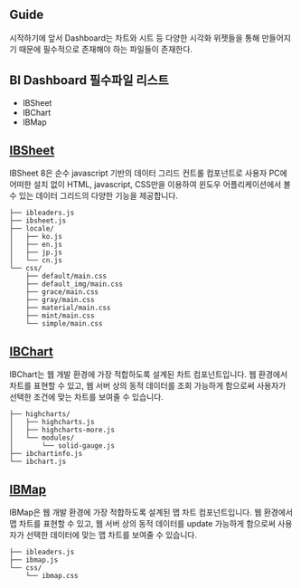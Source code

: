 ## Guide
시작하기에 앞서 Dashboard는 차트와 시트 등 다양한 시각화 위젯들을 통해 만들어지기 때문에 필수적으로 존재해야 하는 파일들이 존재한다.


## BI Dashboard 필수파일 리스트
- IBSheet
- IBChart
- IBMap

## [IBSheet](https://docs.ibsheet.com/ibsheet/v8/manual/#docs/intro)

IBSheet 8은 순수 javascript 기반의 데이터 그리드 컨트롤 컴포넌트로 사용자 PC에 어떠한 설치 없이 HTML, javascript, CSS만을 이용하여 윈도우 어플리케이션에서 볼 수 있는 데이터 그리드의 다양한 기능을 제공합니다.

```
├── ibleaders.js
├── ibsheet.js
├── locale/
│   ├── ko.js
│   ├── en.js
│   ├── jp.js
│   └── cn.js
└── css/
    ├── default/main.css
    ├── default_img/main.css
    ├── grace/main.css
    ├── gray/main.css
    ├── material/main.css
    ├── mint/main.css
    └── simple/main.css
```

## [IBChart](https://docs.ibsheet.com/ibchart/v1/manual/#docs/intro/feature)
IBChart는 웹 개발 환경에 가장 적합하도록 설계된 차트 컴포넌트입니다.
웹 환경에서 차트를 표현할 수 있고, 웹 서버 상의 동적 데이터를 조회 가능하게 함으로써 사용자가 선택한 조건에 맞는 차트를 보여줄 수 있습니다.

```
├── highcharts/
│   ├── highcharts.js
│   ├── highcharts-more.js
│   └── modules/
│       └── solid-gauge.js
├── ibchartinfo.js
└── ibchart.js

```

## [IBMap](https://docs.ibsheet.com/ibmap/v1/manual/#docs/intro/feature)
IBMap은 웹 개발 환경에 가장 적합하도록 설계된 맵 차트 컴포넌트입니다.
웹 환경에서 맵 차트를 표현할 수 있고, 웹 서버 상의 동적 데이터를 update 가능하게 함으로써
사용자가 선택한 데이터에 맞는 맵 차트를 보여줄 수 있습니다.

```
├── ibleaders.js
├── ibmap.js
└── css/
    └── ibmap.css
```